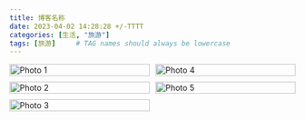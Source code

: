 ```yaml
---
title: 博客名称
date: 2023-04-02 14:28:28 +/-TTTT
categories: [生活, "旅游"]
tags: [旅游]     # TAG names should always be lowercase
---
```

<head>
    <meta charset="UTF-8">
    <meta name="viewport" content="width=device-width, initial-scale=1.0">
    <style>
        .gallery {
            column-count: 2; /* 设置列数 */
            column-gap: 10px; /* 设置列之间的间隙 */
        }
        .gallery img {
            width: 100%;
            break-inside: avoid; /* 避免图片跨列显示 */
            margin-bottom: 10px; /* 设置图片之间的间隙 */
        }
    </style>
</head>
<body>

<div class="gallery">
    <img src="https://onedrive.live.com/embed?resid=477C91427BD93A4E%21234092&authkey=%21AJgtIYxn1orhUzg&width=660" alt="Photo 1">
    <img src="https://onedrive.live.com/embed?resid=477C91427BD93A4E%21237615&authkey=%21ABZAykkt4IVZrLA&height=660" alt="Photo 2">
    <img src="https://onedrive.live.com/embed?resid=477C91427BD93A4E%21234098&authkey=%21AGyH7YGb_ntyqWQ&height=660" alt="Photo 3">
    <img src="https://onedrive.live.com/embed?resid=477C91427BD93A4E%21234090&authkey=%21AG3M_A5rHXidS3A&width=660" alt="Photo 4">
    <img src="https://onedrive.live.com/embed?resid=477C91427BD93A4E%21234101&authkey=%21AN_jhU1A9JPfknU&width=660" alt="Photo 5">
    <!-- 更多图片 -->
</div>

</body>